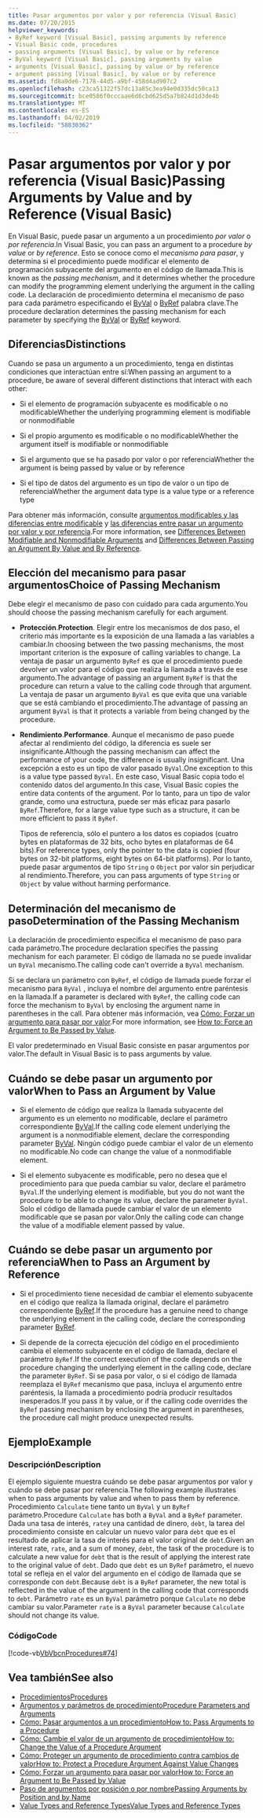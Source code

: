 ```yaml
---
title: Pasar argumentos por valor y por referencia (Visual Basic)
ms.date: 07/20/2015
helpviewer_keywords:
- ByRef keyword [Visual Basic], passing arguments by reference
- Visual Basic code, procedures
- passing arguments [Visual Basic], by value or by reference
- ByVal keyword [Visual Basic], passing arguments by value
- arguments [Visual Basic], passing by value or by reference
- argument passing [Visual Basic], by value or by reference
ms.assetid: fd8a9de6-7178-44d5-a9bf-458d4ad907c2
ms.openlocfilehash: c23ca51322f57dc13a85c3ea94e0d335dc50ca13
ms.sourcegitcommit: bce0586f0cccaae6d6cbd625d5a7b824d1d3de4b
ms.translationtype: MT
ms.contentlocale: es-ES
ms.lasthandoff: 04/02/2019
ms.locfileid: "58830362"
---
```

# <a name="passing-arguments-by-value-and-by-reference-visual-basic"></a><span data-ttu-id="fb21c-102">Pasar argumentos por valor y por referencia (Visual Basic)</span><span class="sxs-lookup"><span data-stu-id="fb21c-102">Passing Arguments by Value and by Reference (Visual Basic)</span></span>
<span data-ttu-id="fb21c-103">En Visual Basic, puede pasar un argumento a un procedimiento *por valor* o *por referencia*.</span><span class="sxs-lookup"><span data-stu-id="fb21c-103">In Visual Basic, you can pass an argument to a procedure *by value* or *by reference*.</span></span> <span data-ttu-id="fb21c-104">Esto se conoce como el *mecanismo para pasar*, y determina si el procedimiento puede modificar el elemento de programación subyacente del argumento en el código de llamada.</span><span class="sxs-lookup"><span data-stu-id="fb21c-104">This is known as the *passing mechanism*, and it determines whether the procedure can modify the programming element underlying the argument in the calling code.</span></span> <span data-ttu-id="fb21c-105">La declaración de procedimiento determina el mecanismo de paso para cada parámetro especificando el [ByVal](../../../../visual-basic/language-reference/modifiers/byval.md) o [ByRef](../../../../visual-basic/language-reference/modifiers/byref.md) palabra clave.</span><span class="sxs-lookup"><span data-stu-id="fb21c-105">The procedure declaration determines the passing mechanism for each parameter by specifying the [ByVal](../../../../visual-basic/language-reference/modifiers/byval.md) or [ByRef](../../../../visual-basic/language-reference/modifiers/byref.md) keyword.</span></span>  
  
## <a name="distinctions"></a><span data-ttu-id="fb21c-106">Diferencias</span><span class="sxs-lookup"><span data-stu-id="fb21c-106">Distinctions</span></span>  
 <span data-ttu-id="fb21c-107">Cuando se pasa un argumento a un procedimiento, tenga en distintas condiciones que interactúan entre sí:</span><span class="sxs-lookup"><span data-stu-id="fb21c-107">When passing an argument to a procedure, be aware of several different distinctions that interact with each other:</span></span>  
  
-   <span data-ttu-id="fb21c-108">Si el elemento de programación subyacente es modificable o no modificable</span><span class="sxs-lookup"><span data-stu-id="fb21c-108">Whether the underlying programming element is modifiable or nonmodifiable</span></span>  
  
-   <span data-ttu-id="fb21c-109">Si el propio argumento es modificable o no modificable</span><span class="sxs-lookup"><span data-stu-id="fb21c-109">Whether the argument itself is modifiable or nonmodifiable</span></span>  
  
-   <span data-ttu-id="fb21c-110">Si el argumento que se ha pasado por valor o por referencia</span><span class="sxs-lookup"><span data-stu-id="fb21c-110">Whether the argument is being passed by value or by reference</span></span>  
  
-   <span data-ttu-id="fb21c-111">Si el tipo de datos del argumento es un tipo de valor o un tipo de referencia</span><span class="sxs-lookup"><span data-stu-id="fb21c-111">Whether the argument data type is a value type or a reference type</span></span>  
  
 <span data-ttu-id="fb21c-112">Para obtener más información, consulte [argumentos modificables y las diferencias entre modificable](./differences-between-modifiable-and-nonmodifiable-arguments.md) y [las diferencias entre pasar un argumento por valor y por referencia](./differences-between-passing-an-argument-by-value-and-by-reference.md).</span><span class="sxs-lookup"><span data-stu-id="fb21c-112">For more information, see [Differences Between Modifiable and Nonmodifiable Arguments](./differences-between-modifiable-and-nonmodifiable-arguments.md) and [Differences Between Passing an Argument By Value and By Reference](./differences-between-passing-an-argument-by-value-and-by-reference.md).</span></span>  
  
## <a name="choice-of-passing-mechanism"></a><span data-ttu-id="fb21c-113">Elección del mecanismo para pasar argumentos</span><span class="sxs-lookup"><span data-stu-id="fb21c-113">Choice of Passing Mechanism</span></span>  
 <span data-ttu-id="fb21c-114">Debe elegir el mecanismo de paso con cuidado para cada argumento.</span><span class="sxs-lookup"><span data-stu-id="fb21c-114">You should choose the passing mechanism carefully for each argument.</span></span>  
  
-   <span data-ttu-id="fb21c-115">**Protección**.</span><span class="sxs-lookup"><span data-stu-id="fb21c-115">**Protection**.</span></span> <span data-ttu-id="fb21c-116">Elegir entre los mecanismos de dos paso, el criterio más importante es la exposición de una llamada a las variables a cambiar.</span><span class="sxs-lookup"><span data-stu-id="fb21c-116">In choosing between the two passing mechanisms, the most important criterion is the exposure of calling variables to change.</span></span> <span data-ttu-id="fb21c-117">La ventaja de pasar un argumento `ByRef` es que el procedimiento puede devolver un valor para el código que realiza la llamada a través de ese argumento.</span><span class="sxs-lookup"><span data-stu-id="fb21c-117">The advantage of passing an argument `ByRef` is that the procedure can return a value to the calling code through that argument.</span></span> <span data-ttu-id="fb21c-118">La ventaja de pasar un argumento `ByVal` es que evita que una variable que se está cambiando el procedimiento.</span><span class="sxs-lookup"><span data-stu-id="fb21c-118">The advantage of passing an argument `ByVal` is that it protects a variable from being changed by the procedure.</span></span>  
  
-   <span data-ttu-id="fb21c-119">**Rendimiento**.</span><span class="sxs-lookup"><span data-stu-id="fb21c-119">**Performance**.</span></span> <span data-ttu-id="fb21c-120">Aunque el mecanismo de paso puede afectar al rendimiento del código, la diferencia es suele ser insignificante.</span><span class="sxs-lookup"><span data-stu-id="fb21c-120">Although the passing mechanism can affect the performance of your code, the difference is usually insignificant.</span></span> <span data-ttu-id="fb21c-121">Una excepción a esto es un tipo de valor pasado `ByVal`.</span><span class="sxs-lookup"><span data-stu-id="fb21c-121">One exception to this is a value type passed `ByVal`.</span></span> <span data-ttu-id="fb21c-122">En este caso, Visual Basic copia todo el contenido datos del argumento.</span><span class="sxs-lookup"><span data-stu-id="fb21c-122">In this case, Visual Basic copies the entire data contents of the argument.</span></span> <span data-ttu-id="fb21c-123">Por lo tanto, para un tipo de valor grande, como una estructura, puede ser más eficaz para pasarlo `ByRef`.</span><span class="sxs-lookup"><span data-stu-id="fb21c-123">Therefore, for a large value type such as a structure, it can be more efficient to pass it `ByRef`.</span></span>  
  
     <span data-ttu-id="fb21c-124">Tipos de referencia, sólo el puntero a los datos es copiados (cuatro bytes en plataformas de 32 bits, ocho bytes en plataformas de 64 bits).</span><span class="sxs-lookup"><span data-stu-id="fb21c-124">For reference types, only the pointer to the data is copied (four bytes on 32-bit platforms, eight bytes on 64-bit platforms).</span></span> <span data-ttu-id="fb21c-125">Por lo tanto, puede pasar argumentos de tipo `String` o `Object` por valor sin perjudicar al rendimiento.</span><span class="sxs-lookup"><span data-stu-id="fb21c-125">Therefore, you can pass arguments of type `String` or `Object` by value without harming performance.</span></span>  
  
## <a name="determination-of-the-passing-mechanism"></a><span data-ttu-id="fb21c-126">Determinación del mecanismo de paso</span><span class="sxs-lookup"><span data-stu-id="fb21c-126">Determination of the Passing Mechanism</span></span>  
 <span data-ttu-id="fb21c-127">La declaración de procedimiento especifica el mecanismo de paso para cada parámetro.</span><span class="sxs-lookup"><span data-stu-id="fb21c-127">The procedure declaration specifies the passing mechanism for each parameter.</span></span> <span data-ttu-id="fb21c-128">El código de llamada no se puede invalidar un `ByVal` mecanismo.</span><span class="sxs-lookup"><span data-stu-id="fb21c-128">The calling code can't override a `ByVal` mechanism.</span></span>  
  
 <span data-ttu-id="fb21c-129">Si se declara un parámetro con `ByRef`, el código de llamada puede forzar el mecanismo para `ByVal` , incluya el nombre del argumento entre paréntesis en la llamada.</span><span class="sxs-lookup"><span data-stu-id="fb21c-129">If a parameter is declared with `ByRef`, the calling code can force the mechanism to `ByVal` by enclosing the argument name in parentheses in the call.</span></span> <span data-ttu-id="fb21c-130">Para obtener más información, vea [Cómo: Forzar un argumento para pasar por valor](./how-to-force-an-argument-to-be-passed-by-value.md).</span><span class="sxs-lookup"><span data-stu-id="fb21c-130">For more information, see [How to: Force an Argument to Be Passed by Value](./how-to-force-an-argument-to-be-passed-by-value.md).</span></span>  
  
 <span data-ttu-id="fb21c-131">El valor predeterminado en Visual Basic consiste en pasar argumentos por valor.</span><span class="sxs-lookup"><span data-stu-id="fb21c-131">The default in Visual Basic is to pass arguments by value.</span></span>  
  
## <a name="when-to-pass-an-argument-by-value"></a><span data-ttu-id="fb21c-132">Cuándo se debe pasar un argumento por valor</span><span class="sxs-lookup"><span data-stu-id="fb21c-132">When to Pass an Argument by Value</span></span>  
  
-   <span data-ttu-id="fb21c-133">Si el elemento de código que realiza la llamada subyacente del argumento es un elemento no modificable, declare el parámetro correspondiente [ByVal](../../../../visual-basic/language-reference/modifiers/byval.md).</span><span class="sxs-lookup"><span data-stu-id="fb21c-133">If the calling code element underlying the argument is a nonmodifiable element, declare the corresponding parameter [ByVal](../../../../visual-basic/language-reference/modifiers/byval.md).</span></span> <span data-ttu-id="fb21c-134">Ningún código puede cambiar el valor de un elemento no modificable.</span><span class="sxs-lookup"><span data-stu-id="fb21c-134">No code can change the value of a nonmodifiable element.</span></span>  
  
-   <span data-ttu-id="fb21c-135">Si el elemento subyacente es modificable, pero no desea que el procedimiento para que pueda cambiar su valor, declare el parámetro `ByVal`.</span><span class="sxs-lookup"><span data-stu-id="fb21c-135">If the underlying element is modifiable, but you do not want the procedure to be able to change its value, declare the parameter `ByVal`.</span></span> <span data-ttu-id="fb21c-136">Solo el código de llamada puede cambiar el valor de un elemento modificable que se pasan por valor.</span><span class="sxs-lookup"><span data-stu-id="fb21c-136">Only the calling code can change the value of a modifiable element passed by value.</span></span>  
  
## <a name="when-to-pass-an-argument-by-reference"></a><span data-ttu-id="fb21c-137">Cuándo se debe pasar un argumento por referencia</span><span class="sxs-lookup"><span data-stu-id="fb21c-137">When to Pass an Argument by Reference</span></span>  
  
-   <span data-ttu-id="fb21c-138">Si el procedimiento tiene necesidad de cambiar el elemento subyacente en el código que realiza la llamada original, declare el parámetro correspondiente [ByRef](../../../../visual-basic/language-reference/modifiers/byref.md).</span><span class="sxs-lookup"><span data-stu-id="fb21c-138">If the procedure has a genuine need to change the underlying element in the calling code, declare the corresponding parameter [ByRef](../../../../visual-basic/language-reference/modifiers/byref.md).</span></span>  
  
-   <span data-ttu-id="fb21c-139">Si depende de la correcta ejecución del código en el procedimiento cambia el elemento subyacente en el código de llamada, declare el parámetro `ByRef`.</span><span class="sxs-lookup"><span data-stu-id="fb21c-139">If the correct execution of the code depends on the procedure changing the underlying element in the calling code, declare the parameter `ByRef`.</span></span> <span data-ttu-id="fb21c-140">Si se pasa por valor, o si el código de llamada reemplaza el `ByRef` mecanismo que pasa, incluya el argumento entre paréntesis, la llamada a procedimiento podría producir resultados inesperados.</span><span class="sxs-lookup"><span data-stu-id="fb21c-140">If you pass it by value, or if the calling code overrides the `ByRef` passing mechanism by enclosing the argument in parentheses, the procedure call might produce unexpected results.</span></span>  
  
## <a name="example"></a><span data-ttu-id="fb21c-141">Ejemplo</span><span class="sxs-lookup"><span data-stu-id="fb21c-141">Example</span></span>  
  
### <a name="description"></a><span data-ttu-id="fb21c-142">Descripción</span><span class="sxs-lookup"><span data-stu-id="fb21c-142">Description</span></span>  
 <span data-ttu-id="fb21c-143">El ejemplo siguiente muestra cuándo se debe pasar argumentos por valor y cuándo se debe pasar por referencia.</span><span class="sxs-lookup"><span data-stu-id="fb21c-143">The following example illustrates when to pass arguments by value and when to pass them by reference.</span></span> <span data-ttu-id="fb21c-144">Procedimiento `Calculate` tiene tanto un `ByVal` y un `ByRef` parámetro.</span><span class="sxs-lookup"><span data-stu-id="fb21c-144">Procedure `Calculate` has both a `ByVal` and a `ByRef` parameter.</span></span> <span data-ttu-id="fb21c-145">Dada una tasa de interés, `rate`y una cantidad de dinero, `debt`, la tarea del procedimiento consiste en calcular un nuevo valor para `debt` que es el resultado de aplicar la tasa de interés para el valor original de `debt`.</span><span class="sxs-lookup"><span data-stu-id="fb21c-145">Given an interest rate, `rate`, and a sum of money, `debt`, the task of the procedure is to calculate a new value for `debt` that is the result of applying the interest rate to the original value of `debt`.</span></span> <span data-ttu-id="fb21c-146">Dado que `debt` es un `ByRef` parámetro, el nuevo total se refleja en el valor del argumento en el código de llamada que se corresponde con `debt`.</span><span class="sxs-lookup"><span data-stu-id="fb21c-146">Because `debt` is a `ByRef` parameter, the new total is reflected in the value of the argument in the calling code that corresponds to `debt`.</span></span> <span data-ttu-id="fb21c-147">Parámetro `rate` es un `ByVal` parámetro porque `Calculate` no debe cambiar su valor.</span><span class="sxs-lookup"><span data-stu-id="fb21c-147">Parameter `rate` is a `ByVal` parameter because `Calculate` should not change its value.</span></span>  
  
### <a name="code"></a><span data-ttu-id="fb21c-148">Código</span><span class="sxs-lookup"><span data-stu-id="fb21c-148">Code</span></span>  
 [!code-vb[VbVbcnProcedures#74](~/samples/snippets/visualbasic/VS_Snippets_VBCSharp/VbVbcnProcedures/VB/Class2.vb#74)]  
  
## <a name="see-also"></a><span data-ttu-id="fb21c-149">Vea también</span><span class="sxs-lookup"><span data-stu-id="fb21c-149">See also</span></span>

- [<span data-ttu-id="fb21c-150">Procedimientos</span><span class="sxs-lookup"><span data-stu-id="fb21c-150">Procedures</span></span>](./index.md)
- [<span data-ttu-id="fb21c-151">Argumentos y parámetros de procedimiento</span><span class="sxs-lookup"><span data-stu-id="fb21c-151">Procedure Parameters and Arguments</span></span>](./procedure-parameters-and-arguments.md)
- [<span data-ttu-id="fb21c-152">Cómo: Pasar argumentos a un procedimiento</span><span class="sxs-lookup"><span data-stu-id="fb21c-152">How to: Pass Arguments to a Procedure</span></span>](./how-to-pass-arguments-to-a-procedure.md)
- [<span data-ttu-id="fb21c-153">Cómo: Cambie el valor de un argumento de procedimiento</span><span class="sxs-lookup"><span data-stu-id="fb21c-153">How to: Change the Value of a Procedure Argument</span></span>](./how-to-change-the-value-of-a-procedure-argument.md)
- [<span data-ttu-id="fb21c-154">Cómo: Proteger un argumento de procedimiento contra cambios de valor</span><span class="sxs-lookup"><span data-stu-id="fb21c-154">How to: Protect a Procedure Argument Against Value Changes</span></span>](./how-to-protect-a-procedure-argument-against-value-changes.md)
- [<span data-ttu-id="fb21c-155">Cómo: Forzar un argumento para pasar por valor</span><span class="sxs-lookup"><span data-stu-id="fb21c-155">How to: Force an Argument to Be Passed by Value</span></span>](./how-to-force-an-argument-to-be-passed-by-value.md)
- [<span data-ttu-id="fb21c-156">Paso de argumentos por posición o por nombre</span><span class="sxs-lookup"><span data-stu-id="fb21c-156">Passing Arguments by Position and by Name</span></span>](./passing-arguments-by-position-and-by-name.md)
- [<span data-ttu-id="fb21c-157">Value Types and Reference Types</span><span class="sxs-lookup"><span data-stu-id="fb21c-157">Value Types and Reference Types</span></span>](../../../../visual-basic/programming-guide/language-features/data-types/value-types-and-reference-types.md)
